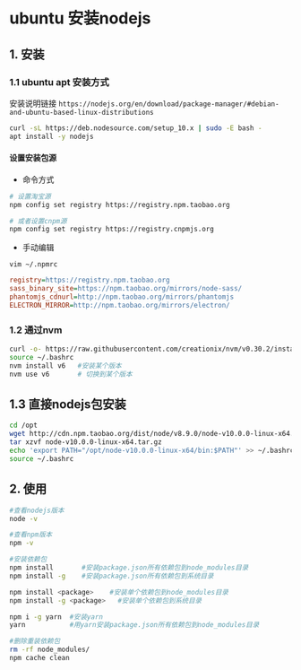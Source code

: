 # ubuntu 安装nodejs

## 1. 安装

### 1.1 ubuntu apt 安装方式

安装说明链接
`https://nodejs.org/en/download/package-manager/#debian-and-ubuntu-based-linux-distributions`

```bash
curl -sL https://deb.nodesource.com/setup_10.x | sudo -E bash -
apt install -y nodejs
```

#### 设置安装包源

* 命令方式

```bash
# 设置淘宝源
npm config set registry https://registry.npm.taobao.org

# 或者设置cnpm源
npm config set registry https://registry.cnpmjs.org
```

* 手动编辑

`vim ~/.npmrc`

```ini
registry=https://registry.npm.taobao.org
sass_binary_site=https://npm.taobao.org/mirrors/node-sass/
phantomjs_cdnurl=http://npm.taobao.org/mirrors/phantomjs
ELECTRON_MIRROR=http://npm.taobao.org/mirrors/electron/
```

### 1.2 通过nvm

```bash
curl -o- https://raw.githubusercontent.com/creationix/nvm/v0.30.2/install.sh | bash
source ~/.bashrc
nvm install v6   #安装某个版本
nvm use v6       # 切换到某个版本
```

## 1.3 直接nodejs包安装

```bash
cd /opt
wget http://cdn.npm.taobao.org/dist/node/v8.9.0/node-v10.0.0-linux-x64.tar.gz
tar xzvf node-v10.0.0-linux-x64.tar.gz
echo 'export PATH="/opt/node-v10.0.0-linux-x64/bin:$PATH"' >> ~/.bashrc
source ~/.bashrc
```

## 2. 使用

```bash
#查看nodejs版本
node -v

#查看npm版本
npm -v

#安装依赖包
npm install       #安装package.json所有依赖包到node_modules目录
npm install -g    #安装package.json所有依赖包到系统目录

npm install <package>    #安装单个依赖包到node_modules目录
npm install -g <package>   #安装单个依赖包到系统目录

npm i -g yarn  #安装yarn
yarn           #用yarn安装package.json所有依赖包到node_modules目录

#删除重装依赖包
rm -rf node_modules/
npm cache clean
```
